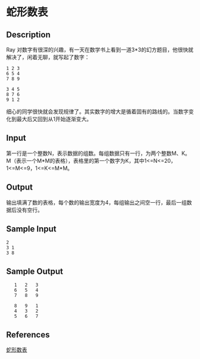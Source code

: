 # 蛇形数表

## Description

Ray 对数字有很深的兴趣，有一天在数学书上看到一道3\*3的幻方题目，他很快就解决了，闲着无聊，就写起了数字： 

```
1 2 3 
6 5 4 
7 8 9 

3 4 5 
8 7 6 
9 1 2
```

细心的同学很快就会发现规律了。其实数字的增大是循着固有的路线的。当数字变化到最大后又回到从1开始逐渐变大。

## Input

第一行是一个整数N，表示数据的组数。每组数据只有一行，为两个整数M、K。 M（表示一个M\*M的表格），表格里的第一个数字为K，其中1<=N<=20，1<=M<=9，1<=K<=M\*M。

## Output

输出填满了数的表格，每个数的输出宽度为4，每组输出之间空一行，最后一组数据后没有空行。

## Sample Input

```
2
3 1
3 8
```

## Sample Output

```
   1   2   3
   6   5   4
   7   8   9

   8   9   1
   4   3   2
   5   6   7
```

## References

[蛇形数表](http://cpp.zjut.edu.cn/ShowProblem.aspx?ShowID=1245)
